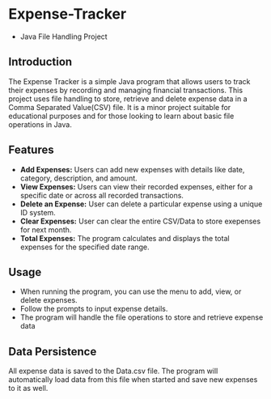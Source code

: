 # Expense-Tracker
- Java File Handling Project

## Introduction
The Expense Tracker is a simple Java program that allows users to track their expenses by recording and managing financial transactions. This project uses file handling to store, retrieve and delete expense data in a Comma Separated Value(CSV) file. It is a minor project suitable for educational purposes and for those looking to learn about basic file operations in Java.

## Features
- **Add Expenses:** Users can add new expenses with details like date, category, description, and amount.
- **View Expenses:** Users can view their recorded expenses, either for a specific date or across all recorded transactions.
- **Delete an Expense:** User can delete a particular expense using a unique ID system.
- **Clear Expenses:** User can clear the entire CSV/Data to store exepenses for next month.
- **Total Expenses:** The program calculates and displays the total expenses for the specified date range.

## Usage
* When running the program, you can use the menu to add, view, or delete expenses.
* Follow the prompts to input expense details.
* The program will handle the file operations to store and retrieve expense data

## Data Persistence
All expense data is saved to the Data.csv file.
The program will automatically load data from this file when started and save new expenses to it as well.
